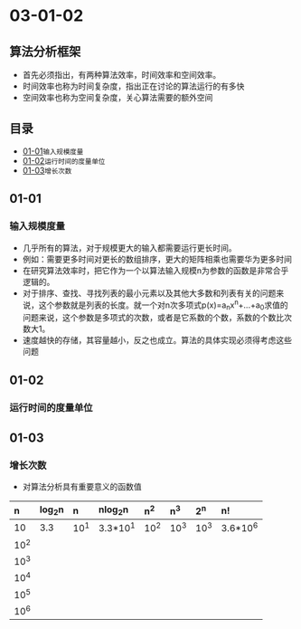 # 03-01-02
## 算法分析框架

* 首先必须指出，有两种算法效率，时间效率和空间效率。
* 时间效率也称为时间复杂度，指出正在讨论的算法运行的有多快
* 空间效率也称为空间复杂度，关心算法需要的额外空间

## 目录
* [01-01](https://github.com/TYRMars/AlgorithmLearn/tree/master/Algorithms/03-01-02#01-01)`输入规模度量`
* [01-02](https://github.com/TYRMars/AlgorithmLearn/tree/master/Algorithms/03-01-02#01-02)`运行时间的度量单位`
* [01-03](https://github.com/TYRMars/AlgorithmLearn/tree/master/Algorithms/03-01-02#01-03)`增长次数`

## 01-01
### 输入规模度量

* 几乎所有的算法，对于规模更大的输入都需要运行更长时间。
* 例如：需要更多时间对更长的数组排序，更大的矩阵相乘也需要华为更多时间
* 在研究算法效率时，把它作为一个以算法输入规模n为参数的函数是非常合乎逻辑的。
* 对于排序、查找、寻找列表的最小元素以及其他大多数和列表有关的问题来说，这个参数就是列表的长度。就一个对n次多项式p(x)=a<sub>n</sub>x<sup>n</sup>+...+a<sub>0</sub>求值的问题来说，这个参数是多项式的次数，或者是它系数的个数，系数的个数比次数大1。
* 速度越快的存储，其容量越小，反之也成立。算法的具体实现必须得考虑这些问题

## 01-02
### 运行时间的度量单位

## 01-03
### 增长次数

* 对算法分析具有重要意义的函数值

| n  | log<sub>2</sub>n  | n  | nlog<sub>2</sub>n | n<sup>2</sup>    | n<sup>3</sup>      | 2<sup>n</sup>     | n!    |
| :------------- | :------------- | :------------- | :------------- | :------------- | :------------- | :------------- | :------------- |
| 10       | 3.3       | 10<sup>1</sup>    | 3.3*10<sup>1</sup>    | 10<sup>2</sup>       | 10<sup>3</sup>     | 10<sup>3</sup>    | 3.6*10<sup>6</sup>   |
| 10<sup>2</sup>   |   |   |   |   |   |   |   |
| 10<sup>3</sup>   |   |   |   |   |   |   |   |
| 10<sup>4</sup>   |   |   |   |   |   |   |   |
| 10<sup>5</sup>   |   |   |   |   |   |   |   |
| 10<sup>6</sup>   |   |   |   |   |   |   |   |
